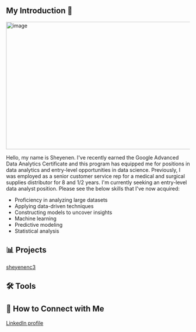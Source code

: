  ## My Introduction 👋
<img width="1400" height="349" alt="image" src="https://github.com/user-attachments/assets/0b28de46-309b-4d00-9d19-b084da8fc67b" />

Hello, my name is Sheyenen. I've recently earned the Google Advanced Data Analytics Certificate and this program has equipped me for positions in data analytics and entry-level opportunities in data science. Previously, I was employed as a senior customer service rep for a medical and surgical supplies distributor for 8 and 1/2 years. I'm currently seeking an entry-level data analyst position. Please see the below skills that I've now acquired:

* Proficiency in analyzing large datasets
* Applying data-driven techniques
* Constructing models to uncover insights
* Machine learning
* Predictive modeling
* Statistical analysis

## :bar_chart: **Projects**
   [sheyenenc3](Python-Machine-Learning)

## :hammer_and_wrench: **Tools**



## :handshake: **How to Connect with Me**
   [LinkedIn profile](https://www.linkedin.com/in/sheyenencortez)
   


<!--
**sheyenenc3/sheyenenc3** is a ✨ _special_ ✨ repository because its `README.md` (this file) appears on your GitHub profile.

Here are some ideas to get you started:

- 🔭 I’m currently working on ...
- 🌱 I’m currently learning ...
- 👯 I’m looking to collaborate on ...
- 🤔 I’m looking for help with ...
- 💬 Ask me about ...
- 📫 How to reach me: ...
- 😄 Pronouns: ...
- ⚡ Fun fact: ...
-->
